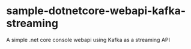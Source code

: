 # sample-dotnetcore-webapi-kafka-streaming
A simple .net core console webapi using Kafka as a streaming API
